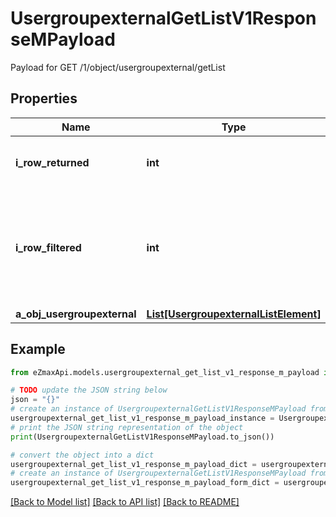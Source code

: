# UsergroupexternalGetListV1ResponseMPayload

Payload for GET /1/object/usergroupexternal/getList

## Properties

Name | Type | Description | Notes
------------ | ------------- | ------------- | -------------
**i_row_returned** | **int** | The number of rows returned | 
**i_row_filtered** | **int** | The number of rows matching your filters (if any) or the total number of rows | 
**a_obj_usergroupexternal** | [**List[UsergroupexternalListElement]**](UsergroupexternalListElement.md) |  | 

## Example

```python
from eZmaxApi.models.usergroupexternal_get_list_v1_response_m_payload import UsergroupexternalGetListV1ResponseMPayload

# TODO update the JSON string below
json = "{}"
# create an instance of UsergroupexternalGetListV1ResponseMPayload from a JSON string
usergroupexternal_get_list_v1_response_m_payload_instance = UsergroupexternalGetListV1ResponseMPayload.from_json(json)
# print the JSON string representation of the object
print(UsergroupexternalGetListV1ResponseMPayload.to_json())

# convert the object into a dict
usergroupexternal_get_list_v1_response_m_payload_dict = usergroupexternal_get_list_v1_response_m_payload_instance.to_dict()
# create an instance of UsergroupexternalGetListV1ResponseMPayload from a dict
usergroupexternal_get_list_v1_response_m_payload_form_dict = usergroupexternal_get_list_v1_response_m_payload.from_dict(usergroupexternal_get_list_v1_response_m_payload_dict)
```
[[Back to Model list]](../README.md#documentation-for-models) [[Back to API list]](../README.md#documentation-for-api-endpoints) [[Back to README]](../README.md)



